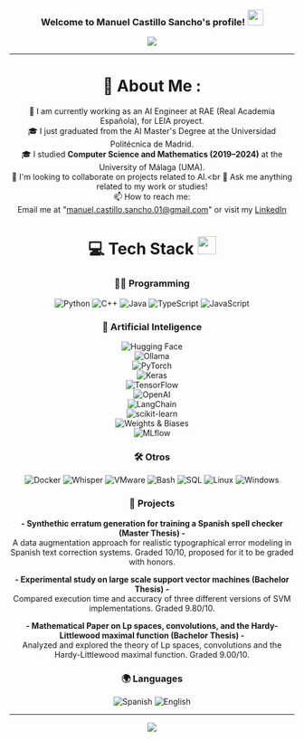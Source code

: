 <h3 align="center">
  Welcome to Manuel Castillo Sancho's profile!
  <img src="https://media.giphy.com/media/hvRJCLFzcasrR4ia7z/giphy.gif" width="28">
</h3>
<p align="center">
  <a href="https://github.com/arturoaguileraa"><img src="https://readme-typing-svg.herokuapp.com?color=%2336BCF7&center=true&vCenter=true&lines=Hi+%2C+welcome+to+my+Github+page;I+am+Manuel+Castillo+Sancho;I+am+an+AI+Engineer+at+RAE;AI+enthusiast;Programming+Lover"></a>
</p>

---
<div align="center">
  
# 💫 About Me :
💼 I am currently working as an AI Engineer at RAE (Real Academia Española), for LEIA proyect.<br>
🎓 I just graduated from the AI Master's Degree at the Universidad Politécnica de Madrid.<br>
🎓 I studied **Computer Science and Mathematics (2019–2024)** at the University of Málaga (UMA).<br>
👯 I'm looking to collaborate on projects related to AI.<br
💬 Ask me anything related to my work or studies!<br>
📫 How to reach me:  
Email me at "manuel.castillo.sancho.01@gmail.com" or visit my [LinkedIn](https://www.linkedin.com/in/manuelcastillosancho/)


# 💻 Tech Stack <img src = "https://media2.giphy.com/media/QssGEmpkyEOhBCb7e1/giphy.gif?cid=ecf05e47a0n3gi1bfqntqmob8g9aid1oyj2wr3ds3mg700bl&rid=giphy.gif" width = 32px> 

### 👨‍💻 Programming
![Python](https://img.shields.io/badge/python-%233776AB.svg?style=for-the-badge&logo=python&logoColor=white) 
![C++](https://img.shields.io/badge/cplusplus-%2300599C.svg?style=for-the-badge&logo=cplusplus&logoColor=white) 
![Java](https://img.shields.io/badge/java-%23ED8B00.svg?style=for-the-badge&logo=openjdk&logoColor=white)
![TypeScript](https://img.shields.io/badge/typescript-%23007ACC.svg?style=for-the-badge&logo=typescript&logoColor=white) 
![JavaScript](https://img.shields.io/badge/javascript-%23323330.svg?style=for-the-badge&logo=javascript&logoColor=%23F7DF1E) 


### 🤖 Artificial Inteligence
![Hugging Face](https://img.shields.io/badge/Hugging%20Face-%23FFD21E.svg?style=for-the-badge&logo=huggingface&logoColor=black)  
![Ollama](https://img.shields.io/badge/Ollama-%23000000.svg?style=for-the-badge&logo=ollama&logoColor=white)  
![PyTorch](https://img.shields.io/badge/PyTorch-%23EE4C2C.svg?style=for-the-badge&logo=pytorch&logoColor=white)  
![Keras](https://img.shields.io/badge/Keras-%23D00000.svg?style=for-the-badge&logo=keras&logoColor=white)  
![TensorFlow](https://img.shields.io/badge/TensorFlow-%23FF6F00.svg?style=for-the-badge&logo=tensorflow&logoColor=white)  
![OpenAI](https://img.shields.io/badge/OpenAI-%23412991.svg?style=for-the-badge&logo=openai&logoColor=white)  
![LangChain](https://img.shields.io/badge/LangChain-%234B0082.svg?style=for-the-badge&logo=LangChain&logoColor=white)  
![scikit-learn](https://img.shields.io/badge/scikit--learn-%23F7931E.svg?style=for-the-badge&logo=scikit-learn&logoColor=white)  
![Weights & Biases](https://img.shields.io/badge/Weights%20%26%20Biases-%23FFBE00.svg?style=for-the-badge&logo=weightsandbiases&logoColor=black)  
![MLflow](https://img.shields.io/badge/MLflow-%230062B1.svg?style=for-the-badge&logo=mlflow&logoColor=white)  


### 🛠️ Otros
![Docker](https://img.shields.io/badge/docker-%230db7ed.svg?style=for-the-badge&logo=docker&logoColor=white)
![Whisper](https://img.shields.io/badge/Whisper-grey?style=for-the-badge)
![VMware](https://img.shields.io/badge/VMware-%23007CBA.svg?style=for-the-badge&logo=vmware&logoColor=white)
![Bash](https://img.shields.io/badge/Bash-%234EAA25.svg?style=for-the-badge&logo=gnu-bash&logoColor=white)
![SQL](https://img.shields.io/badge/SQL-%23000000.svg?style=for-the-badge&logo=sqlite&logoColor=white)
![Linux](https://img.shields.io/badge/linux-%23FCC624.svg?style=for-the-badge&logo=linux&logoColor=black)
![Windows](https://img.shields.io/badge/windows-%230078D6.svg?style=for-the-badge&logo=windows&logoColor=white)

<!-- 
# 📊 GitHub Stats :
![](https://github-readme-stats.vercel.app/api?username=manuelcastillosancho&theme=radical&hide_border=false&include_all_commits=false&count_private=false)<br/>
![](https://github-readme-streak-stats.herokuapp.com/?user=manuelcastillosancho&theme=radical&hide_border=false)<br/>
![](https://github-readme-stats.vercel.app/api/top-langs/?username=manuelcastillosancho&theme=radical&hide_border=false&include_all_commits=false&count_private=false&layout=compact)

## 🏆 GitHub Trophies
![](https://github-profile-trophy.vercel.app/?username=manuelcastillosancho&theme=discord&no-frame=false&no-bg=false&margin-w=4)
-->
### 🧪 Projects

 **- Synthethic erratum generation for training a Spanish spell checker (Master Thesis) -**  
A data augmentation approach for realistic typographical error modeling in Spanish text correction systems. Graded 10/10, proposed for it to be graded with honors.

 **- Experimental study on large scale support vector machines (Bachelor Thesis) -**  
 Compared execution time and accuracy of three different versions of SVM implementations. Graded 9.80/10.

 **- Mathematical Paper on Lp spaces, convolutions, and the Hardy-Littlewood maximal function (Bachelor Thesis) -**  
 Analyzed and explored the theory of Lp spaces, convolutions and the Hardy-Littlewood maximal function. Graded 9.00/10.



### 🌍 Languages
![Spanish](https://img.shields.io/badge/Spanish-Native-blue?style=for-the-badge)
![English](https://img.shields.io/badge/English-Fluent-green?style=for-the-badge)

---
![](https://komarev.com/ghpvc/?username=manuelcastillosancho&label=Visitors+Count&color=brightgreen)
</div>
